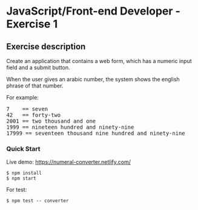 # JavaScript/Front-end Developer - Exercise 1

## Exercise description

Create an application that contains a web form, which has a numeric input field and a submit button.

When the user gives an arabic number, the system shows the english phrase of that number.

For example:
<pre>
7    == seven
42   == forty-two
2001 == two thousand and one
1999 == nineteen hundred and ninety-nine
17999 == seventeen thousand nine hundred and ninety-nine
</pre>

### Quick Start

Live demo: https://numeral-converter.netlify.com/

    $ npm install
    $ npm start
    
For test: 

    $ npm test -- converter
